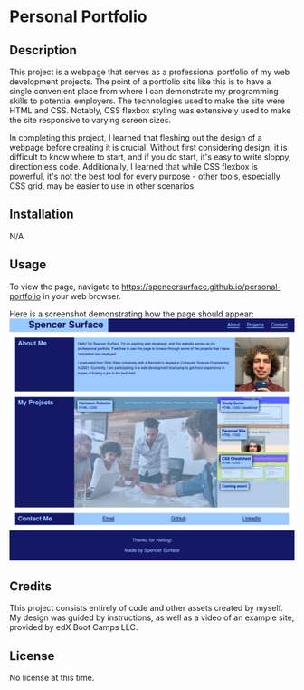# Personal Portfolio

## Description

This project is a webpage that serves as a professional portfolio of my web development projects. The point of a portfolio site like this is to have a single convenient place from where I can demonstrate my programming skills to potential employers. The technologies used to make the site were HTML and CSS. Notably, CSS flexbox styling was extensively used to make the site responsive to varying screen sizes.

In completing this project, I learned that fleshing out the design of a webpage before creating it is crucial. Without first considering design, it is difficult to know where to start, and if you do start, it's easy to write sloppy, directionless code. Additionally, I learned that while CSS flexbox is powerful, it's not the best tool for every purpose - other tools, especially CSS grid, may be easier to use in other scenarios.

## Installation

N/A

## Usage

To view the page, navigate to https://spencersurface.github.io/personal-portfolio in your web browser.

Here is a screenshot demonstrating how the page should appear: ![screenshot](assets/images/personal-portfolio-screenshot.png)

## Credits

This project consists entirely of code and other assets created by myself. My design was guided by instructions, as well as a video of an example site, provided by edX Boot Camps LLC.

## License

No license at this time.